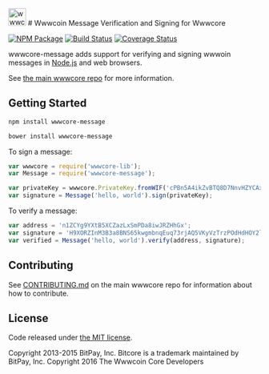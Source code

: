 <img src="http://bitcore.io/css/images/module-message.png" alt="wwwcore message" height="35">
# Wwwcoin Message Verification and Signing for Wwwcore


[![NPM Package](https://img.shields.io/npm/v/wwwcore-message.svg?style=flat-square)](https://www.npmjs.org/package/wwwcore-message)
[![Build Status](https://img.shields.io/travis/yoctod/wwwcore-message.svg?branch=master&style=flat-square)](https://travis-ci.org/yoctod/wwwcore-message)
[![Coverage Status](https://img.shields.io/coveralls/yoctod/wwwcore-message.svg?style=flat-square)](https://coveralls.io/r/yoctod/wwwcore-message?branch=master)

wwwcore-message adds support for verifying and signing wwwoin messages in [Node.js](http://nodejs.org/) and web browsers.

See [the main wwwcore repo](https://github.com/yoctod/wwwcore) for more information.

## Getting Started

```sh
npm install wwwcore-message
```

```sh
bower install wwwcore-message
```

To sign a message:

```javascript
var wwwcore = require('wwwcore-lib');
var Message = require('wwwcore-message');

var privateKey = wwwcore.PrivateKey.fromWIF('cPBn5A4ikZvBTQ8D7NnvHZYCAxzDZ5Z2TSGW2LkyPiLxqYaJPBW4');
var signature = Message('hello, world').sign(privateKey);
```

To verify a message:

```javascript
var address = 'n1ZCYg9YXtB5XCZazLxSmPDa8iwJRZHhGx';
var signature = 'H9XORZInM3B3a8BNS65kwgmbnqEuq73rjAQ5VKyVzTrzPOdHdHOY2lfoph5auvMgLSr7bh+nEQSG/f2kv9TnsbY=';
var verified = Message('hello, world').verify(address, signature);
```

## Contributing

See [CONTRIBUTING.md](https://github.com/yoctod/wwwcore/blob/master/CONTRIBUTING.md) on the main wwwcore repo for information about how to contribute.

## License

Code released under [the MIT license](https://github.com/yoctod/wwwcore/blob/master/LICENSE).

Copyright 2013-2015 BitPay, Inc. Bitcore is a trademark maintained by BitPay, Inc.
Copyright 2016 The Wwwcoin Core Developers

